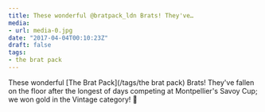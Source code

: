```yaml
---
title: These wonderful @bratpack_ldn Brats! They've…
media:
- url: media-0.jpg
date: "2017-04-04T00:10:23Z"
draft: false
tags:
- the brat pack
---
```

These wonderful [The Brat Pack](/tags/the brat pack) Brats\! They've fallen on the floor after the longest of days competing at Montpellier's Savoy Cup; we won gold in the Vintage category\! 🥇
